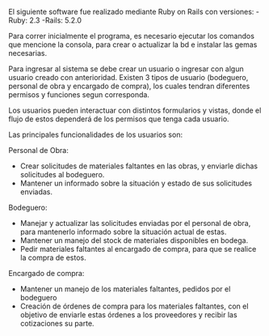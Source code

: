 El siguiente software fue realizado mediante Ruby on Rails con versiones:
  -Ruby: 2.3
  -Rails: 5.2.0

Para correr inicialmente el programa, es necesario ejecutar los comandos que mencione la consola, para crear o actualizar la bd e instalar las gemas necesarias.

Para ingresar al sistema se debe crear un usuario o ingresar con algun usuario creado con anterioridad. Existen 3 tipos de usuario (bodeguero, personal de obra y encargado de compra), los cuales tendran diferentes permisos y funciones segun corresponda.

Los usuarios pueden interactuar con distintos formularios y vistas, donde el flujo de estos dependerá de los permisos que tenga cada usuario.

Las principales funcionalidades de los usuarios son:

Personal de Obra:

- Crear solicitudes de materiales faltantes en las obras, y enviarle dichas solicitudes al bodeguero.
- Mantener un informado sobre la situación y estado de sus solicitudes enviadas.

Bodeguero:

- Manejar y actualizar las solicitudes enviadas por el personal de obra, para mantenerlo informado sobre la situación actual de estas.
- Mantener un manejo del stock de materiales disponibles en bodega.
- Pedir materiales faltantes al encargado de compra, para que se realice la compra de estos.

Encargado de compra:

- Mantener un manejo de los materiales faltantes, pedidos por el bodeguero
- Creación de órdenes de compra para los materiales faltantes, con el objetivo de enviarle estas órdenes a los proveedores y recibir las cotizaciones su parte.
